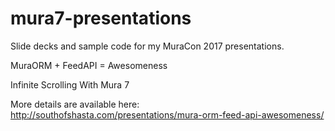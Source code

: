 # mura7-presentations
Slide decks and sample code for my MuraCon 2017 presentations.

MuraORM + FeedAPI = Awesomeness

Infinite Scrolling With Mura 7

More details are available here: http://southofshasta.com/presentations/mura-orm-feed-api-awesomeness/

